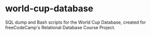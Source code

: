 # world-cup-database
SQL dump and Bash scripts for the World Cup Database, created for freeCodeCamp's Relational Database Course Project.
